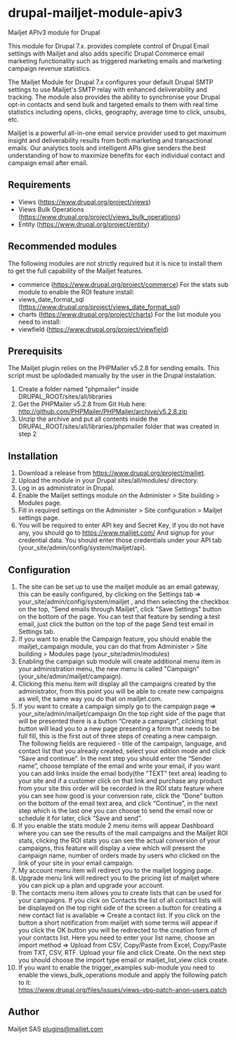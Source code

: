 drupal-mailjet-module-apiv3
===========================

Mailjet APIv3 module for Drupal

This module for Drupal 7.x. provides complete control of Drupal Email settings with Mailjet and also adds specific Drupal Commerce email marketing functionality such as triggered marketing emails and marketing campaign revenue statistics.

The Mailjet Module for Drupal 7.x configures your default Drupal SMTP settings to use Mailjet's SMTP relay with enhanced deliverability and tracking.  The module also provides the ability to synchronise your Drupal opt-in contacts and send bulk and targeted emails to them with real time statistics including opens, clicks, geography, average time to click, unsubs, etc. 

Mailjet is a powerful all-in-one email service provider used to get maximum insight and deliverability results from both  marketing and transactional emails. Our analytics tools and intelligent APIs give senders the best understanding of how to maximize benefits for each individual contact and campaign email after email. 

Requirements
------------
  * Views (https://www.drupal.org/project/views)
  * Views Bulk Operations (https://www.drupal.org/project/views_bulk_operations)
  * Entity (https://www.drupal.org/project/entity)

Recommended modules
-------------------
  The following modules are not strictly required but it is nice to install them to get 
  the full capability of the Mailjet features.
  * commerce (https://www.drupal.org/project/commerce)
  For the stats sub module to enable the ROI feature install:
  * views_date_format_sql (https://www.drupal.org/project/views_date_format_sql)
  * charts (https://www.drupal.org/project/charts)
  For the list module you need to install:
  * viewfield (https://www.drupal.org/project/viewfield)

Prerequisits
------------

The Mailjet plugin relies on the PHPMailer v5.2.8 for sending emails. This script must be uplodaded manually by the user in the Drupal instalation.
1) Create a folder named "phpmailer" inside DRUPAL_ROOT/sites/all/libraries
2) Get the PHPMailer v5.2.8 from Git Hub here: http://github.com/PHPMailer/PHPMailer/archive/v5.2.8.zip
3) Unzip the archive and put all contents inside the DRUPAL_ROOT/sites/all/libraries/phpmailer folder that was created in step 2

Installation
------------

1. Download a release from https://www.drupal.org/project/mailjet.
2. Upload the module in your Drupal sites/all/modules/ directory.
3. Log in as administrator in Drupal.
4. Enable the Mailjet settings module on the Administer > Site building > Modules page.
5. Fill in required settings on the Administer > Site configuration > Mailjet settings page.
6. You will be required to enter API key and Secret Key, if you do not have any, 
    you should go to https://www.mailjet.com/
    And signup for your credential data. You should enter those credentials under your 
    API tab (your_site/admin/config/system/mailjet/api). 

Configuration
-------------

1. The site can be set up to use the mailjet module as an email gateway, this can be easily configured, by clicking on the Settings tab => your_site/admin/config/system/mailjet , and then selecting the checkbox on the top, "Send emails through Mailjet", click "Save Settings" button on the bottom of the page. 
You can test that feature by sending a test email, just click the button on the top of the page Send test email in Settings tab.
2. If you want to enable the Campaign feature, you should enable the mailjet_campaign module, you can do that from Administer > Site building > Modules page (your_site/admin/modules)
3.  Enabling the campaign sub module will create additional menu item in your administration menu, 
    the new menu is called "Campaign" (your_site/admin/mailjet/campaign). 
4. Clicking this menu item will display all the campaigns created by the administrator, 
    from this point you will be able to create new campaigns as well, 
    the same way you do that on mailjet.com.
5. If you want to create a campaign simply go to the campaign page => your_site/admin/mailjet/campaign
    On the top right side of the page that will be presented there is a button “Create a campaign”, 
    clicking that button will lead you to a new page presenting a form that needs to be full fill, 
    this is the first out of three steps of creating a new campaign. The following fields are requiered - 
    title of the campaign, language, and contact list that you already created, 
    select your edition mode and click “Save and continue”.
    In the next step you should enter the “Sender name”, choose template of the email and write your email, 
    if you want you can add links inside the email body(the "TEXT" text area) 
    leading to your site and if a customer click on that link and purchase any product 
    from your site this order will be recorded in the ROI stats feature 
    where you can see how good is your conversion rate, click the “Done” button on the bottom of 
    the email text area, and click “Continue”, in the next step which is the last one you can choose 
    to send the email now or schedule it for later, click “Save and send”.
6. If you enable the stats module 2 menu items will appear Dashboard where you can see the results 
    of the mail campaigns and the Mailjet ROI stats, clicking the ROI stats you can see the actual 
    conversion of your campaigns, this feature will display a view which will present the campaign name, 
    number of orders made by users who clicked on the link of your site in your email campaign.
7. My account menu item will redirect you to the mailjet logging page.
8. Upgrade menu link will redirect you to the pricing list of mailjet where you can pick up a plan 
    and upgrade your account.
9. The contacts menu item allows you to create lists that can be used for your campaigns.
    If you click on Contacts the list of all contact lists will be displayed on the top right 
    side of the screen a button for creating a new contact list is available => Create a contact list. 
    If you click on the button a short notification from mailjet with some terms will appear 
    if you click the OK button you will be redirected to the creation form of your contacts list. 
    Here you need to enter your list name, choose an import method => 
    Upload from CSV, Copy/Paste from Excel, Copy/Paste from TXT, CSV, RTF. 
    Upload your file and click Create. 
    On the next step you should choose the import type email or mailjet_list_view click create.
10. If you want to enable the trigger_examples sub-module you need to enable the views_bulk_operations
    module and apply the following patch to it:  
    https://www.drupal.org/files/issues/views-vbo-patch-anon-users.patch
      
Author
------
Mailjet SAS
plugins@mailjet.com
